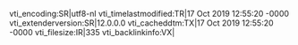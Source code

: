 vti_encoding:SR|utf8-nl
vti_timelastmodified:TR|17 Oct 2019 12:55:20 -0000
vti_extenderversion:SR|12.0.0.0
vti_cacheddtm:TX|17 Oct 2019 12:55:20 -0000
vti_filesize:IR|335
vti_backlinkinfo:VX|
